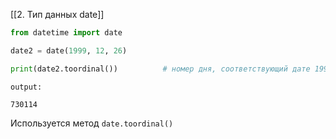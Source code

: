 [[2. Тип данных date]]
```python
from datetime import date

date2 = date(1999, 12, 26)

print(date2.toordinal())          # номер дня, соответствующий дате 1999-12-26
```
```
output:

730114
```

Используется метод `date.toordinal()`